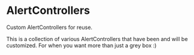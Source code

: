 # AlertControllers
Custom AlertControllers for reuse.

This is a collection of various AlertControllers that have been and will be customized.
For when you want more than just a grey box :)
